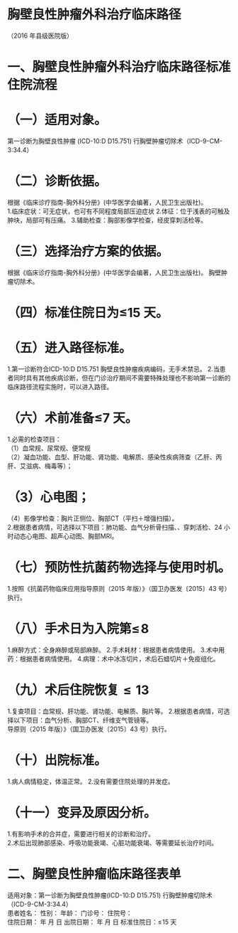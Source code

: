 # 胸壁良性肿瘤外科治疗临床路径  
（2016 年县级医院版）  
# 一、胸壁良性肿瘤外科治疗临床路径标准住院流程  
# （一）适用对象。  
第一诊断为胸壁良性肿瘤 (ICD-10:D D15.751) 行胸壁肿瘤切除术（ICD-9-CM-3:34.4）  
# （二）诊断依据。  
根据《临床诊疗指南-胸外科分册》(中华医学会编著，人民卫生出版社)。  
1.临床症状：可无症状，也可有不同程度局部压迫症状 2.体征：位于浅表的可触及肿块，局部可有压痛。 3.辅助检查：胸部影像学检查，经皮穿刺活检等。  
# （三）选择治疗方案的依据。  
根据《临床诊疗指南-胸外科分册》(中华医学会编著，人民卫生出版社)。 胸壁肿瘤切除术。  
# （四）标准住院日为≤15 天。  
# （五）进入路径标准。  
1.第一诊断符合ICD-10:D D15.751 胸壁良性肿瘤疾病编码，无手术禁忌。 2.当患者同时具有其他疾病诊断，但在门诊治疗期间不需要特殊处理也不影响第一诊断的临床路径流程实施时，可以进入路径。  
# （六）术前准备≤7 天。  
1.必需的检查项目：  
（1）血常规、尿常规、便常规  
（2）凝血功能、血型、肝功能、肾功能、电解质、感染性疾病筛查（乙肝、丙肝、艾滋病、梅毒等）；  
# （3）心电图；  
（4）影像学检查：胸片正侧位、胸部CT（平扫＋增强扫描）。  
2.根据患者病情，可选择以下项目：肺功能、血气分析骨扫描、、穿刺活检、24 小时动态心电图、超声心动图、胸部MRI。  
# （七）预防性抗菌药物选择与使用时机。  
1.按照《抗菌药物临床应用指导原则（2015 年版）》（国卫办医发〔2015〕43 号）执行。  
# （八）手术日为入院第$\leqslant\!8$  
1.麻醉方式：全身麻醉或局部麻醉。 2.手术耗材：根据患者病情使用。 3.术中用药：根据患者病情使用。 4.病理：术中冰冻切片，术后石蜡切片＋免疫组化。  
# （九）术后住院恢复${\leqslant}13$  
1.复查项目：血常规、肝功能、肾功能、电解质、胸片等。 2.根据患者病情，可选择以下项目：血气分析、胸部CT、纤维支气管镜等。  
导原则（2015 年版）》（国卫办医发〔2015〕43 号）执行。  
# （十）出院标准。  
1.病人病情稳定，体温正常。 2.没有需要住院处理的并发症。  
# （十一）变异及原因分析。  
1.有影响手术的合并症，需要进行相关的诊断和治疗。  
2.术后出现肺部感染、呼吸功能衰竭、心脏功能衰竭、等需要延长治疗时间。  
# 二、胸壁良性肿瘤临床路径表单  
适用对象：第一诊断为胸壁良性肿瘤(ICD-10:D D15.751) 行胸壁肿瘤切除术（ICD-9-CM-3:34.4）  
患者姓名：           性别：    年龄：    门诊号：       住院号：  
住院日期：   年  月  日    出院日期：     年  月   日     标准住院日：$\leqslant\!15$ 天  
